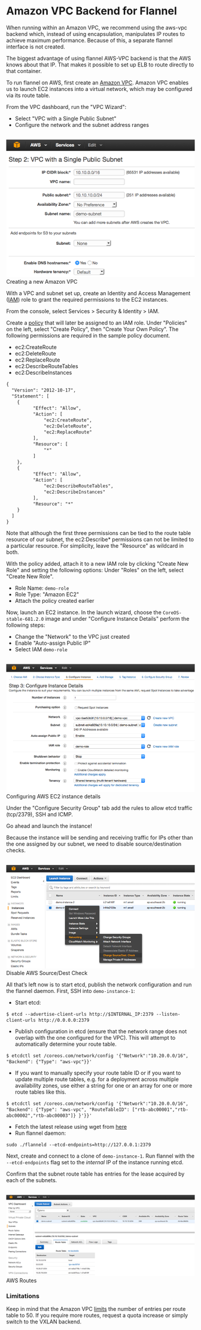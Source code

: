 # Amazon VPC Backend for Flannel

When running within an Amazon VPC, we recommend using the aws-vpc backend which, instead of using encapsulation, manipulates IP routes to achieve maximum performance. Because of this, a separate flannel interface is not created.

The biggest advantage of using flannel AWS-VPC backend is that the AWS knows about that IP. That makes it possible to set up ELB to route directly to that container.

To run flannel on AWS, first create an [Amazon VPC](http://aws.amazon.com/vpc/).
Amazon VPC enables us to launch EC2 instances into a virtual network, which may be configured via its route table.

From the VPC dashboard, run the "VPC Wizard":

- Select "VPC with a Single Public Subnet"
- Configure the network and the subnet address ranges

<br/>
<div class="row">
  <div class="col-lg-10 col-lg-offset-1 col-md-10 col-md-offset-1 col-sm-12 col-xs-12 co-m-screenshot">
    <a href="img/aws-vpc.png">
      <img src="img/aws-vpc.png" alt="New Amazon VPC" />
    </a>
  </div>
</div>
<div class="caption">Creating a new Amazon VPC</div>

With a VPC and subnet set up, create an Identity and Access Management ([IAM](http://aws.amazon.com/iam/)) role to grant the required permissions to the EC2 instances.

From the console, select Services > Security & Identity > IAM.

Create a [policy](http://docs.aws.amazon.com/IAM/latest/UserGuide/policies_overview.html) that will later be assigned to an IAM role.
Under "Policies" on the left, select "Create Policy", then "Create Your Own Policy".
The following permissions are required in the sample policy document.

- ec2:CreateRoute
- ec2:DeleteRoute
- ec2:ReplaceRoute
- ec2:DescribeRouteTables
- ec2:DescribeInstances

```
{
  "Version": "2012-10-17",
  "Statement": [
    {
          "Effect": "Allow",
          "Action": [
              "ec2:CreateRoute",
              "ec2:DeleteRoute",
              "ec2:ReplaceRoute"
          ],
          "Resource": [
              "*"
          ]
    },
    {
          "Effect": "Allow",
          "Action": [
              "ec2:DescribeRouteTables",
              "ec2:DescribeInstances"
          ],
          "Resource": "*"
    }
  ]
}
```

Note that although the first three permissions can be tied to the route table resource of our subnet, the ec2:Describe\* permissions can not be limited to a particular resource.
For simplicity, leave the "Resource" as wildcard in both.

With the policy added, attach it to a new IAM role by clicking "Create New Role" and setting the following options:
Under "Roles" on the left, select "Create New Role".

- Role Name: `demo-role`
- Role Type: "Amazon EC2"
- Attach the policy  created earlier

Now, launch an EC2 instance.
In the launch wizard, choose the `CoreOS-stable-681.2.0` image and under "Configure Instance Details" perform the following steps:

- Change the "Network" to the VPC just created
- Enable "Auto-assign Public IP"
- Select IAM `demo-role`

<br/>
<div class="row">
  <div class="col-lg-10 col-lg-offset-1 col-md-10 col-md-offset-1 col-sm-12 col-xs-12 co-m-screenshot">
    <a href="img/aws-instance-configuration.png" class="co-m-screenshot">
      <img src="img/aws-instance-configuration.png" alt="AWS EC2 Instance Details" />
    </a>
  </div>
</div>
<div class="caption">Configuring AWS EC2 instance details</div>

Under the "Configure Security Group" tab add the rules to allow etcd traffic (tcp/2379), SSH and ICMP.

Go ahead and launch the instance!

Because the instance will be sending and receiving traffic for IPs other than the one assigned by our subnet, we need to disable source/destination checks.

<br/>
<div class="row">
  <div class="col-lg-10 col-lg-offset-1 col-md-10 col-md-offset-1 col-sm-12 col-xs-12 co-m-screenshot">
    <a href="img/aws-src-dst-check.png" class="co-m-screenshot">
      <img src="img/aws-src-dst-check.png" alt="Disable AWS Source/Dest Check" />
    </a>
  </div>
</div>
<div class="caption">Disable AWS Source/Dest Check</div>

All that’s left now is to start etcd, publish the network configuration and run the flannel daemon.
First, SSH into `demo-instance-1`:

- Start etcd:

```
$ etcd --advertise-client-urls http://$INTERNAL_IP:2379 --listen-client-urls http://0.0.0.0:2379
```
- Publish configuration in etcd (ensure that the network range does not overlap with the one configured for the VPC).  This will
  attempt to automatically determine your route table.

```
$ etcdctl set /coreos.com/network/config '{"Network":"10.20.0.0/16", "Backend": {"Type": "aws-vpc"}}'
```

- If you want to manually specify your route table ID or if you want to update multiple route tables, e.g. for a deployment across multiple availability zones, use either a string for one or an array for one or more route tables like this.

```
$ etcdctl set /coreos.com/network/config '{"Network":"10.20.0.0/16", "Backend": {"Type": "aws-vpc", "RouteTableID": ["rtb-abc00001","rtb-abc00002","rtb-abc00003"]} }'}}'
```


- Fetch the latest release using wget from [here](https://github.com/coreos/flannel/releases/download/v0.8.0/flannel-v0.8.0-linux-amd64.tar.gz)
- Run flannel daemon:

```
sudo ./flanneld --etcd-endpoints=http://127.0.0.1:2379
```

Next, create and connect to a clone of `demo-instance-1`.
Run flannel with the `--etcd-endpoints` flag set to the *internal* IP of the instance running etcd.

Confirm that the subnet route table has entries for the lease acquired by each of the subnets.

<br/>
<div class="row">
  <div class="col-lg-10 col-lg-offset-1 col-md-10 col-md-offset-1 col-sm-12 col-xs-12 co-m-screenshot">
    <a href="img/aws-routes.png" class="co-m-screenshot">
      <img src="img/aws-routes.png" alt="AWS Routes" />
    </a>
  </div>
</div>
<div class="caption">AWS Routes</div>

### Limitations

Keep in mind that the Amazon VPC [limits](http://docs.aws.amazon.com/AmazonVPC/latest/UserGuide/VPC_Appendix_Limits.html) the number of entries per route table to 50. If you require more routes, request a quota increase or simply switch to the VXLAN backend.
